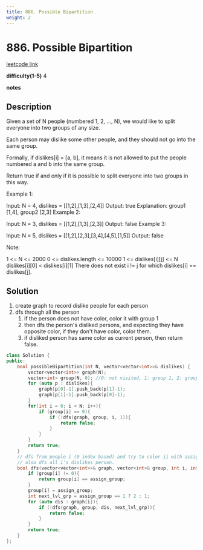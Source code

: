 ```yaml
---
title: 886. Possible Bipartition
weight: 2
---
```

# 886. Possible Bipartition
[leetcode link](https://leetcode.com/problems/possible-bipartition/)

**difficulty(1-5)** 
4

**notes**   


## Description
Given a set of N people (numbered 1, 2, ..., N), we would like to split everyone into two groups of any size.

Each person may dislike some other people, and they should not go into the same group. 

Formally, if dislikes[i] = [a, b], it means it is not allowed to put the people numbered a and b into the same group.

Return true if and only if it is possible to split everyone into two groups in this way.

Example 1:

Input: N = 4, dislikes = [[1,2],[1,3],[2,4]]
Output: true
Explanation: group1 [1,4], group2 [2,3]
Example 2:

Input: N = 3, dislikes = [[1,2],[1,3],[2,3]]
Output: false
Example 3:

Input: N = 5, dislikes = [[1,2],[2,3],[3,4],[4,5],[1,5]]
Output: false
 

Note:

1 <= N <= 2000
0 <= dislikes.length <= 10000
1 <= dislikes[i][j] <= N
dislikes[i][0] < dislikes[i][1]
There does not exist i != j for which dislikes[i] == dislikes[j].

## Solution

1. create graph to record dislike people for each person
2. dfs through all the person
   1. if the person does not have color, color it with group 1
   2. then dfs the person's disliked persons, and expecting they have opposite color, if they don't have color, color them.
   3. if disliked person has same color as current person, then return false.
 
```c++
class Solution {
public:
    bool possibleBipartition(int N, vector<vector<int>>& dislikes) {
        vector<vector<int>> graph(N);
        vector<int> group(N, 0); //0: not visited, 1: group 1, 2: group2
        for (auto p : dislikes){
            graph[p[0]-1].push_back(p[1]-1);
            graph[p[1]-1].push_back(p[0]-1);
        }
        for(int i = 0; i < N; i++){
            if (group[i] == 0){
                if (!dfs(graph, group, i, 1)){
                    return false;
                }
            }
        }
        return true;
    }
    // dfs from people i (0 index based) and try to color ii with assign_group.
    // also dfs all i's dislikes person.
    bool dfs(vector<vector<int>>& graph, vector<int>& group, int i, int assign_group){
        if (group[i] != 0){
            return group[i] == assign_group;
        }
        group[i] = assign_group;
        int next_lvl_grp = assign_group == 1 ? 2 : 1;
        for (auto dis : graph[i]){
            if (!dfs(graph, group, dis, next_lvl_grp)){
                return false;
            }
        }
        return true;
    }
};
```

 